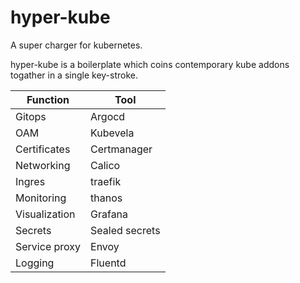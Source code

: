 # hyper-kube
A super charger for kubernetes.

hyper-kube is a boilerplate which coins contemporary kube addons togather in a single key-stroke. 

| Function | Tool|
----------| -- |
| Gitops   | Argocd |
| OAM      | Kubevela |
| Certificates | Certmanager |
| Networking | Calico |
| Ingres | traefik |
| Monitoring | thanos |
| Visualization | Grafana |
| Secrets | Sealed secrets |
| Service proxy | Envoy |
| Logging | Fluentd |
